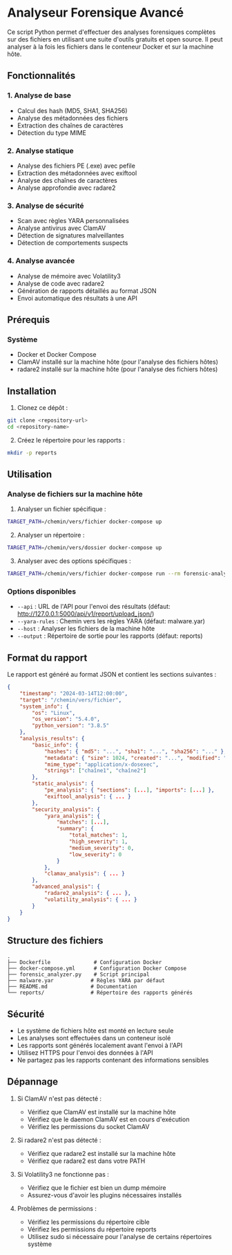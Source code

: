 # Analyseur Forensique Avancé

Ce script Python permet d'effectuer des analyses forensiques complètes sur des fichiers en utilisant une suite d'outils gratuits et open source. Il peut analyser à la fois les fichiers dans le conteneur Docker et sur la machine hôte.

## Fonctionnalités

### 1. Analyse de base
- Calcul des hash (MD5, SHA1, SHA256)
- Analyse des métadonnées des fichiers
- Extraction des chaînes de caractères
- Détection du type MIME

### 2. Analyse statique
- Analyse des fichiers PE (.exe) avec pefile
- Extraction des métadonnées avec exiftool
- Analyse des chaînes de caractères
- Analyse approfondie avec radare2

### 3. Analyse de sécurité
- Scan avec règles YARA personnalisées
- Analyse antivirus avec ClamAV
- Détection de signatures malveillantes
- Détection de comportements suspects

### 4. Analyse avancée
- Analyse de mémoire avec Volatility3
- Analyse de code avec radare2
- Génération de rapports détaillés au format JSON
- Envoi automatique des résultats à une API

## Prérequis

### Système
- Docker et Docker Compose
- ClamAV installé sur la machine hôte (pour l'analyse des fichiers hôtes)
- radare2 installé sur la machine hôte (pour l'analyse des fichiers hôtes)

## Installation

1. Clonez ce dépôt :
```bash
git clone <repository-url>
cd <repository-name>
```

2. Créez le répertoire pour les rapports :
```bash
mkdir -p reports
```

## Utilisation

### Analyse de fichiers sur la machine hôte

1. Analyser un fichier spécifique :
```bash
TARGET_PATH=/chemin/vers/fichier docker-compose up
```

2. Analyser un répertoire :
```bash
TARGET_PATH=/chemin/vers/dossier docker-compose up
```

3. Analyser avec des options spécifiques :
```bash
TARGET_PATH=/chemin/vers/fichier docker-compose run --rm forensic-analyzer python forensic_analyzer.py /host/chemin/vers/fichier --host --yara-rules custom_rules.yar
```

### Options disponibles

- `--api` : URL de l'API pour l'envoi des résultats (défaut: http://127.0.0.1:5000/api/v1/report/upload_json/)
- `--yara-rules` : Chemin vers les règles YARA (défaut: malware.yar)
- `--host` : Analyser les fichiers de la machine hôte
- `--output` : Répertoire de sortie pour les rapports (défaut: reports)

## Format du rapport

Le rapport est généré au format JSON et contient les sections suivantes :

```json
{
    "timestamp": "2024-03-14T12:00:00",
    "target": "/chemin/vers/fichier",
    "system_info": {
        "os": "Linux",
        "os_version": "5.4.0",
        "python_version": "3.8.5"
    },
    "analysis_results": {
        "basic_info": {
            "hashes": { "md5": "...", "sha1": "...", "sha256": "..." },
            "metadata": { "size": 1024, "created": "...", "modified": "..." },
            "mime_type": "application/x-dosexec",
            "strings": ["chaîne1", "chaîne2"]
        },
        "static_analysis": {
            "pe_analysis": { "sections": [...], "imports": [...] },
            "exiftool_analysis": { ... }
        },
        "security_analysis": {
            "yara_analysis": {
                "matches": [...],
                "summary": {
                    "total_matches": 1,
                    "high_severity": 1,
                    "medium_severity": 0,
                    "low_severity": 0
                }
            },
            "clamav_analysis": { ... }
        },
        "advanced_analysis": {
            "radare2_analysis": { ... },
            "volatility_analysis": { ... }
        }
    }
}
```

## Structure des fichiers

```
.
├── Dockerfile              # Configuration Docker
├── docker-compose.yml      # Configuration Docker Compose
├── forensic_analyzer.py    # Script principal
├── malware.yar            # Règles YARA par défaut
├── README.md              # Documentation
└── reports/               # Répertoire des rapports générés
```

## Sécurité

- Le système de fichiers hôte est monté en lecture seule
- Les analyses sont effectuées dans un conteneur isolé
- Les rapports sont générés localement avant l'envoi à l'API
- Utilisez HTTPS pour l'envoi des données à l'API
- Ne partagez pas les rapports contenant des informations sensibles

## Dépannage

1. Si ClamAV n'est pas détecté :
   - Vérifiez que ClamAV est installé sur la machine hôte
   - Vérifiez que le daemon ClamAV est en cours d'exécution
   - Vérifiez les permissions du socket ClamAV

2. Si radare2 n'est pas détecté :
   - Vérifiez que radare2 est installé sur la machine hôte
   - Vérifiez que radare2 est dans votre PATH

3. Si Volatility3 ne fonctionne pas :
   - Vérifiez que le fichier est bien un dump mémoire
   - Assurez-vous d'avoir les plugins nécessaires installés

4. Problèmes de permissions :
   - Vérifiez les permissions du répertoire cible
   - Vérifiez les permissions du répertoire reports
   - Utilisez sudo si nécessaire pour l'analyse de certains répertoires système 
